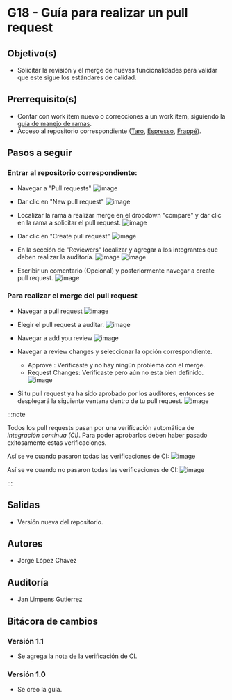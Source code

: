 # G18 - Guía para realizar un pull request

## Objetivo(s)

- Solicitar la revisión y el merge de nuevas funcionalidades para validar que este sigue los estándares de calidad.

## Prerrequisito(s)

- Contar con work item nuevo o correcciones a un work item, siguiendo la [guía de manejo de ramas](https://taro-it.github.io/docs/guias/G12-guia-para-manejo-de-ramas).
- Acceso al repositorio correspondiente ([Taro](https://github.com/Taro-IT/docs), [Espresso](https://github.com/Taro-IT/Espresso), [Frappé](https://github.com/Taro-IT/frappe)).

## Pasos a seguir

### Entrar al repositorio correspondiente:

- Navegar a "Pull requests"
  ![image](../../static/img/guias/G21/1.png)

- Dar clic en "New pull request"
  ![image](../../static/img/guias/G21/2.png)

- Localizar la rama a realizar merge en el dropdown "compare" y dar clic en la rama a solicitar el pull request.
  ![image](../../static/img/guias/G21/3.png)

- Dar clic en "Create pull request"
  ![image](../../static/img/guias/G21/4.png)

- En la sección de "Reviewers" localizar y agregar a los integrantes que deben realizar la auditoría.
  ![image](../../static/img/guias/G21/6.png)
  ![image](../../static/img/guias/G21/7.png)

- Escribir un comentario (Opcional) y posteriormente navegar a create pull request.
  ![image](../../static/img/guias/G21/8.png)

### Para realizar el merge del pull request

- Navegar a pull request
  ![image](../../static/img/guias/G21/1.png)

- Elegir el pull request a auditar.
  ![image](../../static/img/guias/G21/11.png)

- Navegar a add you review
  ![image](../../static/img/guias/G21/12.png)

- Navegar a review changes y seleccionar la opción correspondiente.

  - Approve : Verificaste y no hay ningún problema con el merge.
  - Request Changes: Verificaste pero aún no esta bien definido.
    ![image](../../static/img/guias/G21/13.png)

- Si tu pull request ya ha sido aprobado por los auditores, entonces se desplegará la siguiente ventana dentro de tu pull request.
  ![image](../../static/img/guias/G21/10.png)

:::note

Todos los pull requests pasan por una verificación automática de _integración continua (CI)_. Para poder aprobarlos deben haber pasado exitosamente estas verificaciones.

Así se ve cuando pasaron todas las verificaciones de CI:
![image](../../static/img/guias/G18/ci-success.png)

Así se ve cuando no pasaron todas las verificaciones de CI:
![image](../../static/img/guias/G18/ci-fail.png)

:::

## Salidas

- Versión nueva del repositorio.

## Autores

- Jorge López Chávez

## Auditoría

- Jan Limpens Gutierrez

## Bitácora de cambios

### Versión 1.1

- Se agrega la nota de la verificación de CI.

### Versión 1.0

- Se creó la guía.
